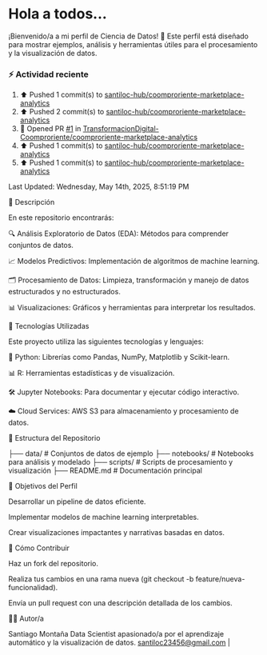 # Hola a todos...
¡Bienvenido/a a mi perfil de Ciencia de Datos! 🚀 Este perfil está diseñado para mostrar ejemplos, análisis y herramientas útiles para el procesamiento y la visualización de datos.
### ⚡ Actividad reciente

<!--RECENT_ACTIVITY:start-->
1. ⬆️ Pushed 1 commit(s) to [santiloc-hub/coomproriente-marketplace-analytics](https://github.com/santiloc-hub/coomproriente-marketplace-analytics)<br>
2. ⬆️ Pushed 2 commit(s) to [santiloc-hub/coomproriente-marketplace-analytics](https://github.com/santiloc-hub/coomproriente-marketplace-analytics)<br>
3. 💪 Opened PR [#1](https://github.com/TransformacionDigital-Coomproriente/coomproriente-marketplace-analytics/pull/1) in [TransformacionDigital-Coomproriente/coomproriente-marketplace-analytics](https://github.com/TransformacionDigital-Coomproriente/coomproriente-marketplace-analytics)<br>
4. ⬆️ Pushed 1 commit(s) to [santiloc-hub/coomproriente-marketplace-analytics](https://github.com/santiloc-hub/coomproriente-marketplace-analytics)<br>
5. ⬆️ Pushed 1 commit(s) to [santiloc-hub/coomproriente-marketplace-analytics](https://github.com/santiloc-hub/coomproriente-marketplace-analytics)<br>
<!--RECENT_ACTIVITY:end-->
<!--RECENT_ACTIVITY:last_update-->
Last Updated: Wednesday, May 14th, 2025, 8:51:19 PM
<!--RECENT_ACTIVITY:last_update_end-->



📌 Descripción

En este repositorio encontrarás:

🔍 Análisis Exploratorio de Datos (EDA): Métodos para comprender conjuntos de datos.

📈 Modelos Predictivos: Implementación de algoritmos de machine learning.

🗂️ Procesamiento de Datos: Limpieza, transformación y manejo de datos estructurados y no estructurados.

📊 Visualizaciones: Gráficos y herramientas para interpretar los resultados.

🚀 Tecnologías Utilizadas

Este proyecto utiliza las siguientes tecnologías y lenguajes:

🐍 Python: Librerías como Pandas, NumPy, Matplotlib y Scikit-learn.

📊 R: Herramientas estadísticas y de visualización.

🛠️ Jupyter Notebooks: Para documentar y ejecutar código interactivo.

☁️ Cloud Services: AWS S3 para almacenamiento y procesamiento de datos.

📁 Estructura del Repositorio

├── data/                # Conjuntos de datos de ejemplo
├── notebooks/           # Notebooks para análisis y modelado
├── scripts/             # Scripts de procesamiento y visualización
├── README.md            # Documentación principal

🎯 Objetivos del Perfil

Desarrollar un pipeline de datos eficiente.

Implementar modelos de machine learning interpretables.

Crear visualizaciones impactantes y narrativas basadas en datos.

📝 Cómo Contribuir

Haz un fork del repositorio.

Realiza tus cambios en una rama nueva (git checkout -b feature/nueva-funcionalidad).

Envía un pull request con una descripción detallada de los cambios.

👩‍💻 Autor/a

Santiago Montaña Data Scientist apasionado/a por el aprendizaje automático y la visualización de datos.
santiloc23456@gmail.com | 
